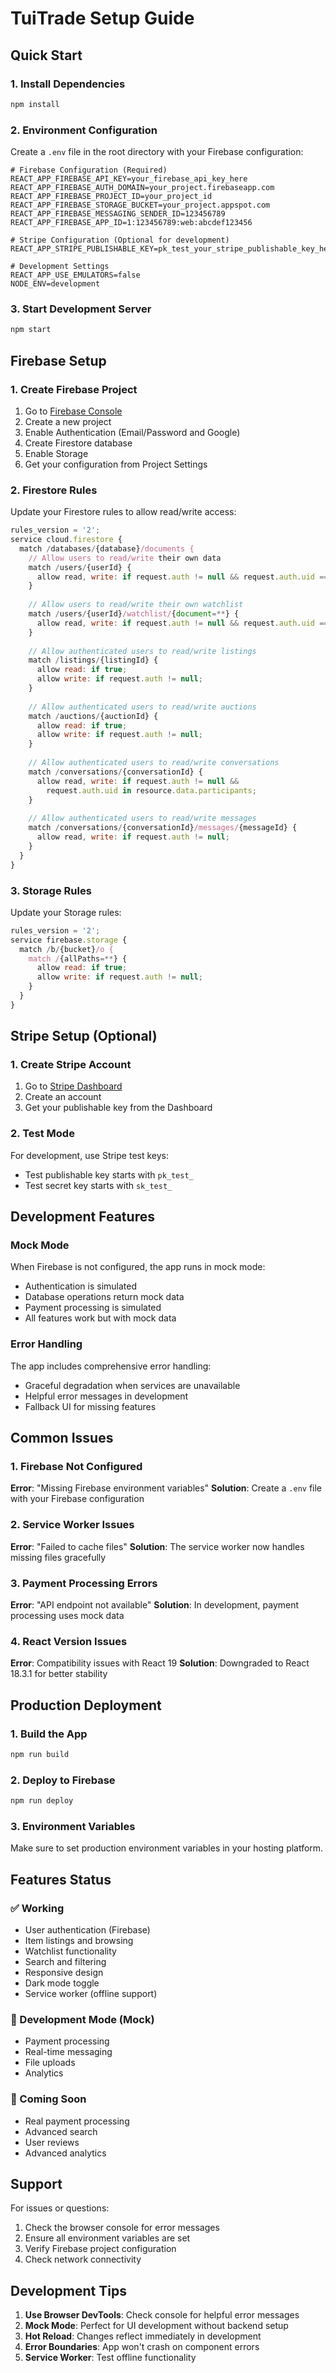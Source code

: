# TuiTrade Setup Guide

## Quick Start

### 1. Install Dependencies
```bash
npm install
```

### 2. Environment Configuration
Create a `.env` file in the root directory with your Firebase configuration:

```env
# Firebase Configuration (Required)
REACT_APP_FIREBASE_API_KEY=your_firebase_api_key_here
REACT_APP_FIREBASE_AUTH_DOMAIN=your_project.firebaseapp.com
REACT_APP_FIREBASE_PROJECT_ID=your_project_id
REACT_APP_FIREBASE_STORAGE_BUCKET=your_project.appspot.com
REACT_APP_FIREBASE_MESSAGING_SENDER_ID=123456789
REACT_APP_FIREBASE_APP_ID=1:123456789:web:abcdef123456

# Stripe Configuration (Optional for development)
REACT_APP_STRIPE_PUBLISHABLE_KEY=pk_test_your_stripe_publishable_key_here

# Development Settings
REACT_APP_USE_EMULATORS=false
NODE_ENV=development
```

### 3. Start Development Server
```bash
npm start
```

## Firebase Setup

### 1. Create Firebase Project
1. Go to [Firebase Console](https://console.firebase.google.com/)
2. Create a new project
3. Enable Authentication (Email/Password and Google)
4. Create Firestore database
5. Enable Storage
6. Get your configuration from Project Settings

### 2. Firestore Rules
Update your Firestore rules to allow read/write access:

```javascript
rules_version = '2';
service cloud.firestore {
  match /databases/{database}/documents {
    // Allow users to read/write their own data
    match /users/{userId} {
      allow read, write: if request.auth != null && request.auth.uid == userId;
    }
    
    // Allow users to read/write their own watchlist
    match /users/{userId}/watchlist/{document=**} {
      allow read, write: if request.auth != null && request.auth.uid == userId;
    }
    
    // Allow authenticated users to read/write listings
    match /listings/{listingId} {
      allow read: if true;
      allow write: if request.auth != null;
    }
    
    // Allow authenticated users to read/write auctions
    match /auctions/{auctionId} {
      allow read: if true;
      allow write: if request.auth != null;
    }
    
    // Allow authenticated users to read/write conversations
    match /conversations/{conversationId} {
      allow read, write: if request.auth != null && 
        request.auth.uid in resource.data.participants;
    }
    
    // Allow authenticated users to read/write messages
    match /conversations/{conversationId}/messages/{messageId} {
      allow read, write: if request.auth != null;
    }
  }
}
```

### 3. Storage Rules
Update your Storage rules:

```javascript
rules_version = '2';
service firebase.storage {
  match /b/{bucket}/o {
    match /{allPaths=**} {
      allow read: if true;
      allow write: if request.auth != null;
    }
  }
}
```

## Stripe Setup (Optional)

### 1. Create Stripe Account
1. Go to [Stripe Dashboard](https://dashboard.stripe.com/)
2. Create an account
3. Get your publishable key from the Dashboard

### 2. Test Mode
For development, use Stripe test keys:
- Test publishable key starts with `pk_test_`
- Test secret key starts with `sk_test_`

## Development Features

### Mock Mode
When Firebase is not configured, the app runs in mock mode:
- Authentication is simulated
- Database operations return mock data
- Payment processing is simulated
- All features work but with mock data

### Error Handling
The app includes comprehensive error handling:
- Graceful degradation when services are unavailable
- Helpful error messages in development
- Fallback UI for missing features

## Common Issues

### 1. Firebase Not Configured
**Error**: "Missing Firebase environment variables"
**Solution**: Create a `.env` file with your Firebase configuration

### 2. Service Worker Issues
**Error**: "Failed to cache files"
**Solution**: The service worker now handles missing files gracefully

### 3. Payment Processing Errors
**Error**: "API endpoint not available"
**Solution**: In development, payment processing uses mock data

### 4. React Version Issues
**Error**: Compatibility issues with React 19
**Solution**: Downgraded to React 18.3.1 for better stability

## Production Deployment

### 1. Build the App
```bash
npm run build
```

### 2. Deploy to Firebase
```bash
npm run deploy
```

### 3. Environment Variables
Make sure to set production environment variables in your hosting platform.

## Features Status

### ✅ Working
- User authentication (Firebase)
- Item listings and browsing
- Watchlist functionality
- Search and filtering
- Responsive design
- Dark mode toggle
- Service worker (offline support)

### 🔧 Development Mode (Mock)
- Payment processing
- Real-time messaging
- File uploads
- Analytics

### 🚧 Coming Soon
- Real payment processing
- Advanced search
- User reviews
- Advanced analytics

## Support

For issues or questions:
1. Check the browser console for error messages
2. Ensure all environment variables are set
3. Verify Firebase project configuration
4. Check network connectivity

## Development Tips

1. **Use Browser DevTools**: Check console for helpful error messages
2. **Mock Mode**: Perfect for UI development without backend setup
3. **Hot Reload**: Changes reflect immediately in development
4. **Error Boundaries**: App won't crash on component errors
5. **Service Worker**: Test offline functionality 